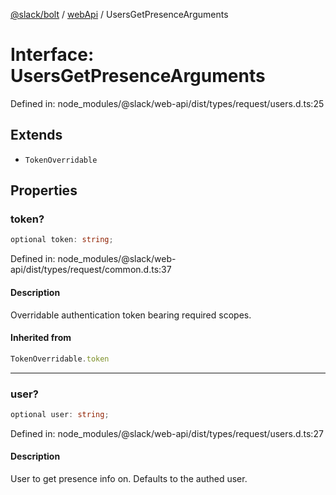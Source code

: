 [@slack/bolt](../../../../index.md) / [webApi](../index.md) / UsersGetPresenceArguments

# Interface: UsersGetPresenceArguments

Defined in: node\_modules/@slack/web-api/dist/types/request/users.d.ts:25

## Extends

- `TokenOverridable`

## Properties

### token?

```ts
optional token: string;
```

Defined in: node\_modules/@slack/web-api/dist/types/request/common.d.ts:37

#### Description

Overridable authentication token bearing required scopes.

#### Inherited from

```ts
TokenOverridable.token
```

***

### user?

```ts
optional user: string;
```

Defined in: node\_modules/@slack/web-api/dist/types/request/users.d.ts:27

#### Description

User to get presence info on. Defaults to the authed user.
